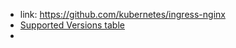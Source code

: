 - link: https://github.com/kubernetes/ingress-nginx
- [Supported Versions table](https://github.com/kubernetes/ingress-nginx#supported-versions-table)
-